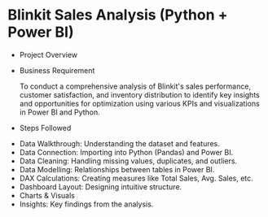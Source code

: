 # Blinkit Sales Analysis (Python + Power BI)
- Project Overview


- Business Requirement

  To conduct a comprehensive analysis of Blinkit's sales performance, customer satisfaction, and inventory distribution to identify key insights and opportunities for optimization using various KPIs and      visualizations in Power BI and Python.

- Steps Followed

 * Data Walkthrough: Understanding the dataset and features.
 * Data Connection: Importing into Python (Pandas) and Power BI.
 * Data Cleaning: Handling missing values, duplicates, and outliers.
 * Data Modelling: Relationships between tables in Power BI.
 * DAX Calculations: Creating measures like Total Sales, Avg. Sales, etc.
 * Dashboard Layout: Designing intuitive structure.
 * Charts & Visuals
 * Insights: Key findings from the analysis.

